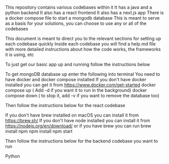 This repository contains various codebases within it
It has a java and a python backend
It also has a react frontend
It also has a next.js app
There is a docker compose file to start a mongodb database
This is meant to serve as a basis for your solutions, you can choose to use any or all of the codebases

This document is meant to direct you to the relevant sections for setting up each codebase quickly
Inside each codebase you will find a help.md file with more detailed instructions about how the code works, the frameworks it is using, etc

To just get our basic app up and running follow the instructions below

To get mongoDB database up enter the following into terminal
You need to have docker and docker compose installed
If you don't have docker installed you can get it from https://www.docker.com/get-started
docker compose up ( Add  -d if you want it to run in the background)
docker compose down ( to stop it, add -v if you want to remove the database too)

Then follow the instructions below for the react codebase

If you don't have brew installed on macOS you can install it from https://brew.sh/
If you don't have node installed you can install it from https://nodejs.org/en/download/ or if you have brew you can run
brew install npm
npm install
npm start

Then follow the instructions below for the backend codebase you want to run

Python 

